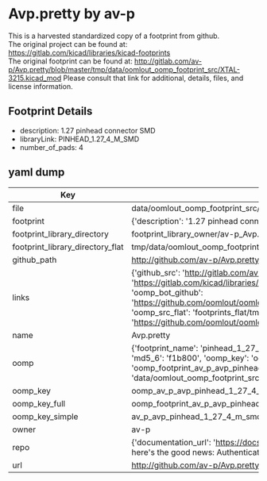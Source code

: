 # Avp.pretty by av-p  
This is a harvested standardized copy of a footprint from github.  
The original project can be found at:  
https://gitlab.com/kicad/libraries/kicad-footprints  
The original footprint can be found at:
http://gitlab.com/av-p/Avp.pretty/blob/master/tmp/data/oomlout_oomp_footprint_src/XTAL-3215.kicad_mod
Please consult that link for additional, details, files, and license information.  
## Footprint Details
* description: 1.27 pinhead connector SMD  
* libraryLink: PINHEAD_1.27_4_M_SMD  
* number_of_pads: 4  
## yaml dump  
| Key | Value |  
| --- | --- |  
| file | data/oomlout_oomp_footprint_src/Avp.pretty/PINHEAD_1.27_4_M_SMD.kicad_mod |  
| footprint | {'description': '1.27 pinhead connector SMD', 'libraryLink': 'PINHEAD_1.27_4_M_SMD', 'number_of_pads': 4} |  
| footprint_library_directory | footprint_library_owner/av-p_Avp.pretty |  
| footprint_library_directory_flat | tmp/data/oomlout_oomp_footprint_src/footprints_flat/av_p_avp_pinhead_1_27_4_m_smd/working |  
| github_path | http://github.com/av-p/Avp.pretty/blob/master/tmp/data/oomlout_oomp_footprint_src/PINHEAD_1.27_4_M_SMD.kicad_mod |  
| links | {'github_src': 'http://gitlab.com/av-p/Avp.pretty/blob/master/tmp/data/oomlout_oomp_footprint_src/XTAL-3215.kicad_mod', 'github_src_repo': 'https://gitlab.com/kicad/libraries/kicad-footprints', 'oomp_bot': 'tmp/data/oomlout_oomp_footprint_src/footprints/av_p_avp_pinhead_1_27_4_m_smd/working', 'oomp_bot_github': 'https://github.com/oomlout/oomlout_oomp_footprint_bot/tree/main/tmp/data/oomlout_oomp_footprint_src/footprints/av_p_avp_pinhead_1_27_4_m_smd/working', 'oomp_src_flat': 'footprints_flat/tmp/data/oomlout_oomp_footprint_src/footprints_flat/av_p_avp_pinhead_1_27_4_m_smd/working', 'oomp_src_flat_github': 'https://github.com/oomlout/oomlout_oomp_footprint_src/tree/main/tmp/data/oomlout_oomp_footprint_src/footprints_flat/av_p_avp_pinhead_1_27_4_m_smd/working'} |  
| name | Avp.pretty |  
| oomp | {'footprint_name': 'pinhead_1_27_4_m_smd', 'library_name': 'avp', 'md5': 'f1b8007680b48359feaf1e9561dba6af', 'md5_10': 'f1b8007680', 'md5_5': 'f1b80', 'md5_6': 'f1b800', 'oomp_key': 'oomp_av_p_avp_pinhead_1_27_4_m_smd', 'oomp_key_extra': 'oomp_footprint_av_p_avp_pinhead_1_27_4_m_smd', 'oomp_key_full': 'oomp_footprint_av_p_avp_pinhead_1_27_4_m_smd_f1b800', 'oomp_key_simple': 'av_p_avp_pinhead_1_27_4_m_smd', 'original_filename': 'data/oomlout_oomp_footprint_src/Avp.pretty/PINHEAD_1.27_4_M_SMD.kicad_mod', 'owner_name': 'av_p'} |  
| oomp_key | oomp_av_p_avp_pinhead_1_27_4_m_smd |  
| oomp_key_full | oomp_footprint_av_p_avp_pinhead_1_27_4_m_smd |  
| oomp_key_simple | av_p_avp_pinhead_1_27_4_m_smd |  
| owner | av-p |  
| repo | {'documentation_url': 'https://docs.github.com/rest/overview/resources-in-the-rest-api#rate-limiting', 'message': "API rate limit exceeded for 84.66.142.224. (But here's the good news: Authenticated requests get a higher rate limit. Check out the documentation for more details.)"} |  
| url | http://github.com/av-p/Avp.pretty |  

